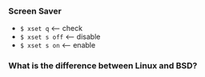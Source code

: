 ### Screen Saver

- `$ xset q` <-- check
- `$ xset s off` <-- disable
- `$ xset s on` <-- enable

### What is the difference between Linux and BSD?
